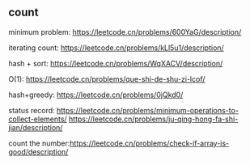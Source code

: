 ## count

minimum problem: https://leetcode.cn/problems/600YaG/description/

iterating count: https://leetcode.cn/problems/kLl5u1/description/

hash + sort: https://leetcode.cn/problems/WqXACV/description/

O(1): https://leetcode.cn/problems/que-shi-de-shu-zi-lcof/

hash+greedy: https://leetcode.cn/problems/0jQkd0/


status record: 
https://leetcode.cn/problems/minimum-operations-to-collect-elements/
https://leetcode.cn/problems/ju-qing-hong-fa-shi-jian/description/


count the number:https://leetcode.cn/problems/check-if-array-is-good/description/